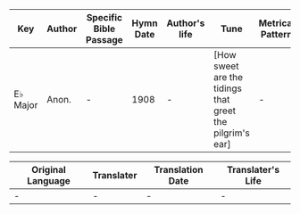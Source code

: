 Key | Author   | Specific Bible Passage     |Hymn Date |Author's life |Tune |Metrical Pattern   |Composer/Source
-- | --------- | ---------------------------|----------|--------------|-----|-------------------|-------------  
E♭ Major |Anon. |- |1908 |- |[How sweet are the tidings that greet the pilgrim's ear] |- |Arranged

Original Language | Translater | Translation Date   | Translater's Life  
----------------- | --------- | --------------------|-------------     
\- |- |- |-

